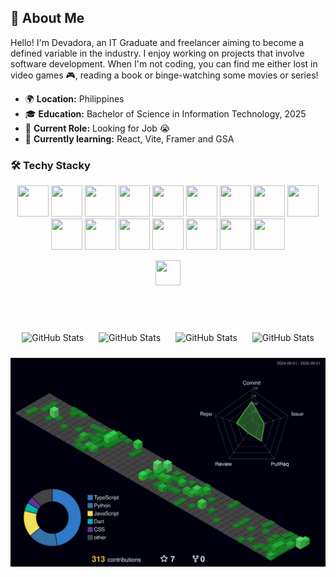



## 🎯 About Me

Hello! I'm Devadora, an IT Graduate and freelancer aiming to become a defined variable in the industry. I enjoy working on projects that involve software development. When I'm not coding, you can find me either lost in video games 🎮, reading a book or binge-watching some movies or series! 


- 🌍 **Location:** Philippines
- 🎓 **Education:** Bachelor of Science in Information Technology, 2025
- 💼 **Current Role:** Looking for Job 😭
- 🌱 **Currently learning:** React, Vite, Framer and GSA

### 🛠️ Techy Stacky

<p align="center">
  <!-- Languages -->
  <img src="https://cdn.jsdelivr.net/gh/devicons/devicon/icons/javascript/javascript-original.svg" width="50" height="50" />
  <img src="https://cdn.jsdelivr.net/gh/devicons/devicon/icons/python/python-original.svg" width="50" height="50"/>
  <img src="https://cdn.jsdelivr.net/gh/devicons/devicon/icons/html5/html5-original.svg" width="50" height="50"/>
  <img src="https://cdn.jsdelivr.net/gh/devicons/devicon/icons/css3/css3-original.svg" width="50" height="50"/>
  <img src="https://cdn.jsdelivr.net/gh/devicons/devicon/icons/cplusplus/cplusplus-original.svg" width="50" height="50"/>
  <img src="https://cdn.jsdelivr.net/gh/devicons/devicon/icons/php/php-original.svg" width="50" height="50"/>
  <img src="https://cdn.jsdelivr.net/gh/devicons/devicon/icons/flutter/flutter-original.svg" width="50" height="50"/>
  <img src="https://cdn.jsdelivr.net/gh/devicons/devicon/icons/react/react-original.svg" width="50" height="50"/>
  <img src="https://cdn.jsdelivr.net/gh/devicons/devicon/icons/nextjs/nextjs-original.svg" width="50" height="50"/>
  <img src="https://cdn.jsdelivr.net/gh/devicons/devicon/icons/nodejs/nodejs-original.svg" width="50" height="50"/>
  <img src="https://cdn.jsdelivr.net/gh/devicons/devicon/icons/mysql/mysql-original.svg" width="50" height="50"/>
  <img src="https://cdn.jsdelivr.net/gh/devicons/devicon/icons/mongodb/mongodb-original.svg" width="50" height="50"/>
  <img src="https://cdn.jsdelivr.net/gh/devicons/devicon/icons/postgresql/postgresql-original.svg" width="50" height="50"/>
  <img src="https://cdn.jsdelivr.net/gh/devicons/devicon/icons/firebase/firebase-plain.svg" width="50" height="50"/>
  <img src="https://cdn.jsdelivr.net/gh/devicons/devicon/icons/git/git-original.svg" width="50" height="50"/>
  <img src="https://cdn.jsdelivr.net/gh/devicons/devicon/icons/github/github-original.svg" width="50" height="50"/>
</p>



<p align="center">
  <a href="https://www.linkedin.com/in/rai-reyes-6bb906272/" target="_blank" style="text-decoration: none">
    <img src="https://cdn.jsdelivr.net/gh/devicons/devicon/icons/linkedin/linkedin-original.svg" width="40" height="40"/>
  </a>

</p>

<!--
- **Languages:** JavaScript, Python, HTML/CSS, C++, Wordpress, VB.Net, Dart, React Native, PHP
- **Frameworks:** React, Tailwind CSS, Bootstrap, Node, Express, Expo, NextJS, Flutter
- **Databases:** MySQL, MongoDB, Firebase, PostgreSQL, Supabase
- **Libraries:** ShadCN, ShadCN UI, React Redux, GSAP
- **Version Control:** Git, GitHub, XAMPP
- **Hosting:** Vercel and Netlify


   <h3 align = 'center'> Socials</h3
<p align = 'center' border = '1px solid black'>
   <a href="https://www.linkedin.com/in/rai-reyes-6bb906272/" target="_blank">
  <img src="https://img.shields.io/badge/LinkedIn-0077B5?style=for-the-badge&logo=linkedin&logoColor=white" alt="Rai"/> 
   </a>
  <a href="https://twitter.com/Aur4e_" target="_blank">
  <img src="https://img.shields.io/badge/Twitter-1DA1F2?style=for-the-badge&logo=twitter&logoColor=white" />
  </a>
   <a href="https://www.instagram.com/mkdnightr8i_n/" target="_blank">
  <img src="https://img.shields.io/badge/Instagram-fe4164?style=for-the-badge&logo=instagram&logoColor=white" alt="Rai" />
   </a>
   <a href="https://www.facebook.com/2r.reyes" target="_blank">
  <img src="https://img.shields.io/badge/Facebook-20BEFF?&style=for-the-badge&logo=facebook&logoColor=white" alt="Rai"  />
   </a>
</p>

--> 
<br>
<br>
<p align="center">

<img src="https://github-readme-stats.vercel.app/api?username=DevAdora&show_icons=true&theme=radical" alt="GitHub Stats" height="160" style="padding: 10px;" />
<img src="https://github-readme-stats.vercel.app/api/top-langs/?username=DevAdora&layout=compact&theme=radical" alt="GitHub Stats" height="160" style="padding: 10px;" />
<img src="https://github-readme-streak-stats.herokuapp.com/?user=DevAdora&theme=radical" alt="GitHub Stats" height="160" style="padding: 10px;" />
<img src="https://github-profile-trophy.vercel.app/?username=DevAdora&theme=onedark" alt="GitHub Stats" height="160" style="padding: 10px;" />
</p>



![](./profile-3d-contrib/profile-night-green.svg)



<!--
**DevAdora/DevAdora** is a ✨ _special_ ✨ repository because its `README.md` (this file) appears on your GitHub profile.

Here are some ideas to get you started:

- 🔭 I’m currently working on ...
- 🌱 I’m currently learning ...
- 👯 I’m looking to collaborate on ...
- 🤔 I’m looking for help with ...
- 💬 Ask me about ...
- 📫 How to reach me: ...
- 😄 Pronouns: ...
- ⚡ Fun fact: ...
-->
